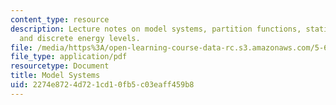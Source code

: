 ```yaml
---
content_type: resource
description: Lecture notes on model systems, partition functions, statistical mechanics,
  and discrete energy levels.
file: /media/https%3A/open-learning-course-data-rc.s3.amazonaws.com/5-60-thermodynamics-kinetics-spring-2008/2274e8724d721cd10fb5c03eaff459b8_lec_26.pdf
file_type: application/pdf
resourcetype: Document
title: Model Systems
uid: 2274e872-4d72-1cd1-0fb5-c03eaff459b8
---
```

